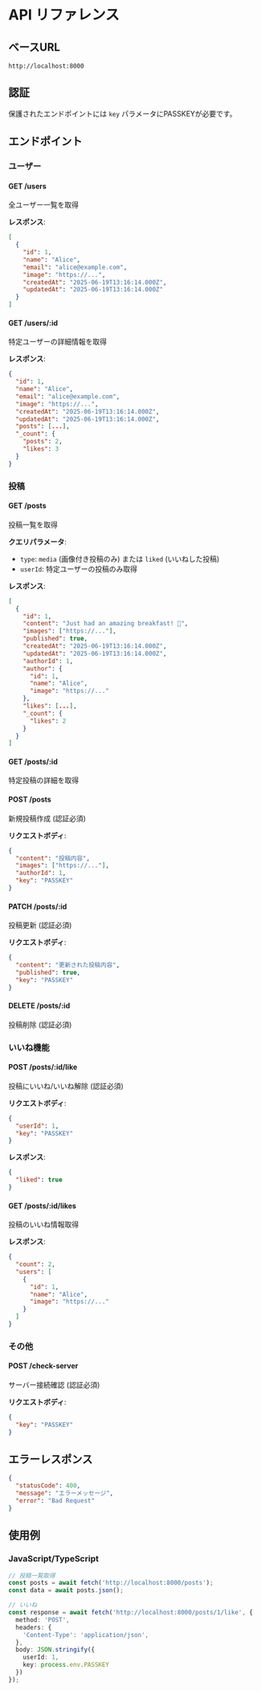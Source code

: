 # API リファレンス

## ベースURL

```
http://localhost:8000
```

## 認証

保護されたエンドポイントには `key` パラメータにPASSKEYが必要です。

## エンドポイント

### ユーザー

#### GET /users
全ユーザー一覧を取得

**レスポンス**:
```json
[
  {
    "id": 1,
    "name": "Alice",
    "email": "alice@example.com",
    "image": "https://...",
    "createdAt": "2025-06-19T13:16:14.000Z",
    "updatedAt": "2025-06-19T13:16:14.000Z"
  }
]
```

#### GET /users/:id
特定ユーザーの詳細情報を取得

**レスポンス**:
```json
{
  "id": 1,
  "name": "Alice",
  "email": "alice@example.com",
  "image": "https://...",
  "createdAt": "2025-06-19T13:16:14.000Z",
  "updatedAt": "2025-06-19T13:16:14.000Z",
  "posts": [...],
  "_count": {
    "posts": 2,
    "likes": 3
  }
}
```

### 投稿

#### GET /posts
投稿一覧を取得

**クエリパラメータ**:
- `type`: `media` (画像付き投稿のみ) または `liked` (いいねした投稿)
- `userId`: 特定ユーザーの投稿のみ取得

**レスポンス**:
```json
[
  {
    "id": 1,
    "content": "Just had an amazing breakfast! 🍳",
    "images": ["https://..."],
    "published": true,
    "createdAt": "2025-06-19T13:16:14.000Z",
    "updatedAt": "2025-06-19T13:16:14.000Z",
    "authorId": 1,
    "author": {
      "id": 1,
      "name": "Alice",
      "image": "https://..."
    },
    "likes": [...],
    "_count": {
      "likes": 2
    }
  }
]
```

#### GET /posts/:id
特定投稿の詳細を取得

#### POST /posts
新規投稿作成 (認証必須)

**リクエストボディ**:
```json
{
  "content": "投稿内容",
  "images": ["https://..."],
  "authorId": 1,
  "key": "PASSKEY"
}
```

#### PATCH /posts/:id
投稿更新 (認証必須)

**リクエストボディ**:
```json
{
  "content": "更新された投稿内容",
  "published": true,
  "key": "PASSKEY"
}
```

#### DELETE /posts/:id
投稿削除 (認証必須)

### いいね機能

#### POST /posts/:id/like
投稿にいいね/いいね解除 (認証必須)

**リクエストボディ**:
```json
{
  "userId": 1,
  "key": "PASSKEY"
}
```

**レスポンス**:
```json
{
  "liked": true
}
```

#### GET /posts/:id/likes
投稿のいいね情報取得

**レスポンス**:
```json
{
  "count": 2,
  "users": [
    {
      "id": 1,
      "name": "Alice",
      "image": "https://..."
    }
  ]
}
```

### その他

#### POST /check-server
サーバー接続確認 (認証必須)

**リクエストボディ**:
```json
{
  "key": "PASSKEY"
}
```

## エラーレスポンス

```json
{
  "statusCode": 400,
  "message": "エラーメッセージ",
  "error": "Bad Request"
}
```

## 使用例

### JavaScript/TypeScript

```typescript
// 投稿一覧取得
const posts = await fetch('http://localhost:8000/posts');
const data = await posts.json();

// いいね
const response = await fetch('http://localhost:8000/posts/1/like', {
  method: 'POST',
  headers: {
    'Content-Type': 'application/json',
  },
  body: JSON.stringify({
    userId: 1,
    key: process.env.PASSKEY
  })
});
```